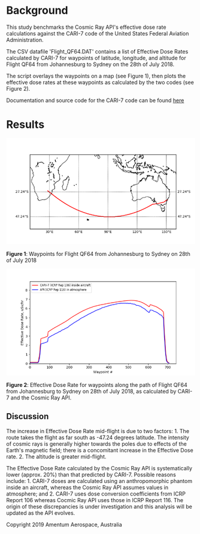 # Background

This study benchmarks the Cosmic Ray API's effective dose rate calculations against the CARI-7 code of the United States Federal Aviation Administration. 

The CSV datafile 'Flight_QF64.DAT' contains a list of Effective Dose Rates calculated by CARI-7 for waypoints of latitude, longitude, and altitude for Flight QF64 from Johannesburg to Sydney on the 28th of July 2018. 

The script overlays the waypoints on a map (see Figure 1), then plots the effective dose rates at these waypoints as calculated by the two codes (see Figure 2). 

Documentation and source code for the CARI-7 code can be found [here](https://www.faa.gov/data_research/research/med_humanfacs/aeromedical/radiobiology/CARI7/)

# Results

![](./benchmark_cari7_map.png)

**Figure 1**: Waypoints for Flight QF64 from Johannesburg to Sydney on 28th of July 2018

![](./api_cari6.png)

**Figure 2**: Effective Dose Rate for waypoints along the path of Flight QF64 from Johannesburg to Sydney on 28th of July 2018, as calculated by CARI-7 and the Cosmic Ray API.

## Discussion

The increase in Effective Dose Rate mid-flight is due to two factors: 1. The route takes the flight as far south as -47.24 degrees latitude. The intensity of cosmic rays is generally higher towards the poles due to effects of the Earth's magnetic field; there is a concomitant increase in the Effective Dose rate. 2. The altitude is greater mid-flight.

The Effective Dose Rate calculated by the Cosmic Ray API is systematically lower (approx. 20%) than that predicted by CARI-7. Possible reasons include: 1. CARI-7 doses are calculated using an anthropomorphic phantom inside an aircraft, whereas the Cosmic Ray API assumes values in atmosphere; and 2. CARI-7 uses dose conversion coefficients from ICRP Report 106 whereas Cocmic Ray API uses those in ICRP Report 116. The origin of these discrepancies is under investigation and this analysis will be updated as the API evolves.

Copyright 2019 Amentum Aerospace, Australia

